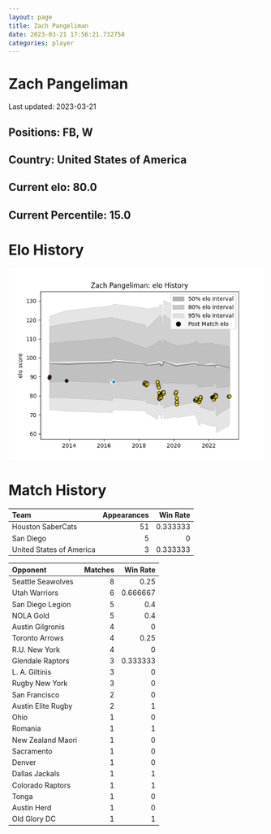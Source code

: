 ```yaml
---  
layout: page  
title: Zach Pangeliman  
date: 2023-03-21 17:56:21.732758  
categories: player  
---
```

# Zach Pangeliman


Last updated: 2023-03-21
## Positions: FB, W

## Country: United States of America

## Current elo: 80.0

## Current Percentile: 15.0

# Elo History


![elo history](history_ZachPangeliman.png)
# Match History


| Team                     |   Appearances |   Win Rate |
|:-------------------------|--------------:|-----------:|
| Houston SaberCats        |            51 |   0.333333 |
| San Diego                |             5 |   0        |
| United States of America |             3 |   0.333333 |

| Opponent           |   Matches |   Win Rate |
|:-------------------|----------:|-----------:|
| Seattle Seawolves  |         8 |   0.25     |
| Utah Warriors      |         6 |   0.666667 |
| San Diego Legion   |         5 |   0.4      |
| NOLA Gold          |         5 |   0.4      |
| Austin Gilgronis   |         4 |   0        |
| Toronto Arrows     |         4 |   0.25     |
| R.U. New York      |         4 |   0        |
| Glendale Raptors   |         3 |   0.333333 |
| L. A. Giltinis     |         3 |   0        |
| Rugby New York     |         3 |   0        |
| San Francisco      |         2 |   0        |
| Austin Elite Rugby |         2 |   1        |
| Ohio               |         1 |   0        |
| Romania            |         1 |   1        |
| New Zealand Maori  |         1 |   0        |
| Sacramento         |         1 |   0        |
| Denver             |         1 |   0        |
| Dallas Jackals     |         1 |   1        |
| Colorado Raptors   |         1 |   1        |
| Tonga              |         1 |   0        |
| Austin Herd        |         1 |   0        |
| Old Glory DC       |         1 |   1        |
